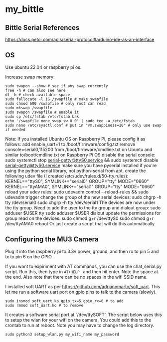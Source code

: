 # my_bittle

## Bittle Serial References
https://docs.petoi.com/apis/serial-protocol#arduino-ide-as-an-interface


## OS
Use ubuntu 22.04 or raspberry pi os.


Increase swap memory:
```
sudo swapon --show # see if any swap currently
free -h # can also see here
df -h # check available space
sudo fallocate -l 1G /swapfile # make swapfile
sudo chmod 600 /swapfile # only root can read
sudo mkswap /swapfile
sudo swapon /swapfile # enable it
sudo cp /etc/fstab /etc/fstab.bak
echo '/swapfile none swap sw 0 0' | sudo tee -a /etc/fstab
sudo nano /etc/sysctl.conf # put in "vm.swappiness=10" # only use swap if needed
```

Note: If you installed Ubuntu OS on Raspberry Pi, please config it as follows:
add enable_uart=1 to /boot/firmware/config.txt
remove console=serial0,115200 from /boot/firmware/cmdline.txt on Ubuntu and similar to/boot/cmdline.txt on Raspberry Pi OS
disable the serial console: sudo systemctl stop serial-getty@ttyS0.service && sudo systemctl disable serial-getty@ttyS0.service
make sure you have pyserial installed if you're using the python serial library, not python-serial from apt.
create the following udev file (I created /etc/udev/rules.d/50-tty.rules):
KERNEL=="ttyS0", SYMLINK+="serial0" GROUP="tty" MODE="0660"
KERNEL=="ttyAMA0", SYMLINK+="serial1" GROUP="tty" MODE="0660"
reload your udev rules: sudo udevadm control --reload-rules && sudo udevadm trigger
change the group of the new serial devices:
sudo chgrp -h tty /dev/serial0
sudo chgrp -h tty /dev/serial1
The devices are now under the tty group. Need to add the user to the tty group and dialout group:
sudo adduser $USER tty
sudo adduser $USER dialout
update the permissions for group read on the devices:
sudo chmod g+r /dev/ttyS0
sudo chmod g+r /dev/ttyAMA0
reboot
Or just create a script that will do this automatically

## Configuring the MU3 Camera
Plug it into the raspberry pi to 3.3v power, ground, and then rx to pin 5 and tx to pin 6 on the GPIO.

If you want to expiriment with AT commands, you can use the chat_serial.py script. Run this, then type in `AT+HELP ` and then hit enter. Note the space at the end. Also note that there can be no spaces in the wifi SSID name.

I installed soft UART as per https://github.com/adrianomarto/soft_uart. This let me run a software uart port on gpio pins to talk to the camera (slowly).
```
sudo insmod soft_uart.ko gpio_tx=5 gpio_rx=6 # to add
sudo rmmod soft_uart.ko # to remove
```

It creates a software serial port at `/dev/ttySOFT'. The script below uses this to setup the wlan for your wifi on the camera. You could add this to the crontab to run at reboot. Note you may have to change the log directory.

```
sudo python3 setup_wlan.py my_wifi_name my_password
```
